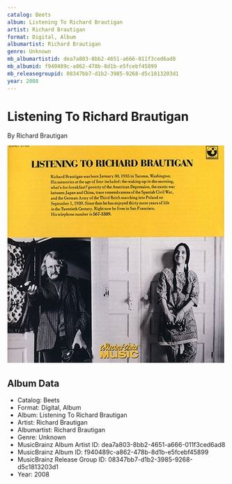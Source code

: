 ```yaml
---
catalog: Beets
album: Listening To Richard Brautigan
artist: Richard Brautigan
format: Digital, Album
albumartist: Richard Brautigan
genre: Unknown
mb_albumartistid: dea7a803-8bb2-4651-a666-011f3ced6ad8
mb_albumid: f940489c-a862-478b-8d1b-e5fcebf45899
mb_releasegroupid: 08347bb7-d1b2-3985-9268-d5c1813203d1
year: 2008
---
```


# Listening To Richard Brautigan

By Richard Brautigan

![](../../assets/beetscovers/Richard_Brautigan-Listening_To_Richard_Brautigan.jpg)

## Album Data

- Catalog: Beets
- Format: Digital, Album
- Album: Listening To Richard Brautigan
- Artist: Richard Brautigan
- Albumartist: Richard Brautigan
- Genre: Unknown
- MusicBrainz Album Artist ID: dea7a803-8bb2-4651-a666-011f3ced6ad8
- MusicBrainz Album ID: f940489c-a862-478b-8d1b-e5fcebf45899
- MusicBrainz Release Group ID: 08347bb7-d1b2-3985-9268-d5c1813203d1
- Year: 2008

